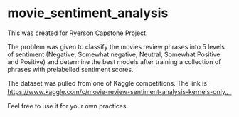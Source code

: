 # movie_sentiment_analysis
This was created for Ryerson Capstone Project.

The problem was given to classify the movies review phrases into 5 levels of sentiment (Negative, Somewhat negative, Neutral, Somewhat Positive and Positive) and determine the best models after training a collection of phrases with prelabelled sentiment scores.


The dataset was pulled from one of Kaggle competitions. The link is https://www.kaggle.com/c/movie-review-sentiment-analysis-kernels-only。

Feel free to use it for your own practices.

